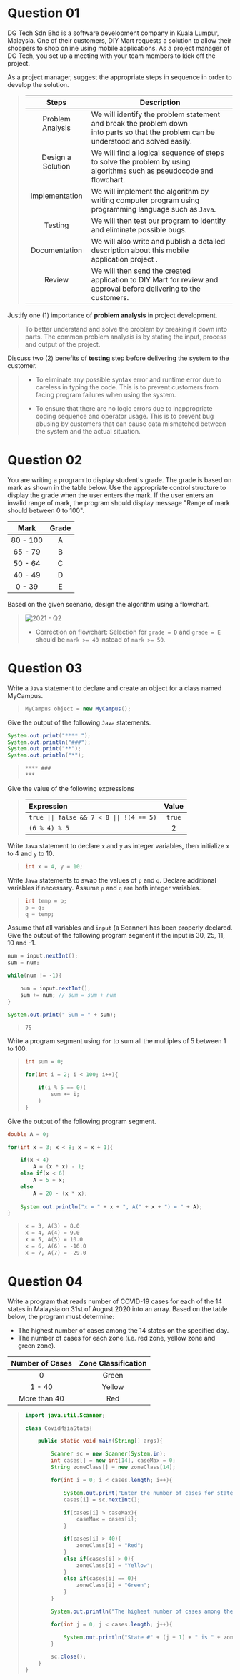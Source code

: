 # **Question 01**

DG Tech Sdn Bhd is a software development company in Kuala Lumpur, Malaysia. One of their customers, DIY Mart requests a solution to allow their shoppers to shop online using mobile applications. As a project manager of DG Tech, you set up a meeting with your team members to kick off the project.

As a project manager, suggest the appropriate steps in sequence in order to develop the solution.

> | Steps | Description |
> | :---: | --- |
> | Problem Analysis<br>&ensp; | We will identify the problem statement and break the problem down<br>into parts so that the problem can be understood and solved easily. |
> | Design a Solution<br>&ensp; | We will find a logical sequence of steps to solve the problem by using<br>algorithms such as pseudocode and flowchart. |
> | Implementation<br>&ensp; | We will implement the algorithm by writing computer program using<br>programming language such as `Java`. |
> | Testing | We will then test our program to identify and eliminate possible bugs. |
> | Documentation | We will also write and publish a detailed description about this mobile<br>application project . |
> | Review<br>&ensp; | We will then send the created application to DIY Mart for review and<br>approval before delivering to the customers. |

Justify one (1) importance of **problem analysis** in project development.

> To better understand and solve the problem by breaking it down into parts. The common problem analysis is by stating the input, process and output of the project.

Discuss two (2) benefits of **testing** step before delivering the system to the customer.

> * To eliminate any possible syntax error and runtime error due to careless in typing the code. This is to prevent customers from facing program failures when using the system.
> 
> * To ensure that there are no logic errors due to inappropriate coding sequence and operator usage. This is to prevent bug abusing by customers that can cause data mismatched between the system and the actual situation.

# **Question 02**

You are writing a program to display student's grade. The grade is based on mark as shown in the table below. Use the appropriate control structure to display the grade when the user enters the mark. If the user enters an invalid range of mark, the program should display message "Range of mark should between 0 to 100".

| Mark | Grade |
| :---: | :---: |
| 80 - 100 | A |
| 65 - 79 | B |
| 50 - 64 | C |
| 40 - 49 | D |
| 0 - 39 | E |

Based on the given scenario, design the algorithm using a flowchart.

> ![2021 - Q2](https://github.com/LimJY03/JavaMatriculation/blob/main/Past%20Year%20Theory%20Questions/Resources/Images/2021%20-%20Q2.png?raw=true)
>
> * Correction on flowchart: Selection for `grade = D` and `grade = E` should be `mark >= 40` instead of `mark >= 50`.

# **Question 03**

Write a `Java` statement to declare and create an object for a class named MyCampus.

> ```java
> MyCampus object = new MyCampus();
> ```

Give the output of the following `Java` statements.

```java
System.out.print("**** ");
System.out.println("###");
System.out.print("**");
System.out.println("*");
```

> ```markdown
> **** ###
> ***
> ```

Give the value of the following expressions

> | Expression | Value |
> | :--- | :---: |
> | `true \|\| false && 7 < 8 \|\| !(4 == 5)` | `true` |
> | `(6 % 4) % 5` | 2 |

Write `Java` statement to declare `x` and `y` as integer variables, then initialize `x` to 4 and `y` to 10.

> ```java
> int x = 4, y = 10;
> ```

Write `Java` statements to swap the values of `p` and `q`. Declare additional variables if necessary. Assume `p` and `q` are both integer variables.

> ```java
> int temp = p;
> p = q;
> q = temp;
> ```

Assume that all variables and `input` (a Scanner) has been properly declared. Give the output of the following program segment if the input is 30, 25, 11, 10 and -1.

```java
num = input.nextInt();
sum = num;

while(num != -1){

    num = input.nextInt();
    sum += num; // sum = sum + num
}

System.out.print(" Sum = " + sum);
```

> ```markdown
> 75
> ```

Write a program segment using `for` to sum all the multiples of 5 between 1 to 100.

> ```java
> int sum = 0;
> 
> for(int i = 2; i < 100; i++){
> 
>     if(i % 5 == 0)(
>         sum += i;
>     )
> }
> ```

Give the output of the following program segment.

```java
double A = 0;

for(int x = 3; x < 8; x = x + 1){

    if(x < 4)
        A = (x * x) - 1;
    else if(x < 6)
        A = 5 + x;
    else
        A = 20 - (x * x);
    
    System.out.println("x = " + x + ", A(" + x + ") = " + A);
}
```

> ```markdown
> x = 3, A(3) = 8.0
> x = 4, A(4) = 9.0
> x = 5, A(5) = 10.0
> x = 6, A(6) = -16.0
> x = 7, A(7) = -29.0
> ```

# **Question 04**

Write a program that reads number of COVID-19 cases for each of the 14 states in Malaysia on 31st of August 2020 into an array. Based on the table below, the program must determine:

* The highest number of cases among the 14 states on the specified day.
* The number of cases for each zone (i.e. red zone, yellow zone and green zone).

| Number of Cases | Zone Classification |
| :---: | :---: |
| 0 | Green |
| 1 - 40 | Yellow |
| More than 40 | Red |

> ```java
> import java.util.Scanner;
> 
> class CovidMsiaStats{
> 
>     public static void main(String[] args){
> 
>         Scanner sc = new Scanner(System.in);
>         int cases[] = new int[14], caseMax = 0;
>         String zoneClass[] = new zoneClass[14];
> 
>         for(int i = 0; i < cases.length; i++){
> 
>             System.out.print("Enter the number of cases for state #" + (i + 1) + ": ");
>             cases[i] = sc.nextInt();
> 
>             if(cases[i] > caseMax){
>                 caseMax = cases[i];
>             }
> 
>             if(cases[i] > 40){
>                 zoneClass[i] = "Red";
>             }
>             else if(cases[i] > 0){
>                 zoneClass[i] = "Yellow";
>             }
>             else if(cases[i] == 0){
>                 zoneClass[i] = "Green";
>             }
>         }
> 
>         System.out.println("The highest number of cases among the 14 states is " + caseMax + " > cases.");
> 
>         for(int j = 0; j < cases.length; j++){
> 
>             System.out.println("State #" + (j + 1) + " is " + zoneClass[j] + " Zone.");
>         }
> 
>         sc.close();
>     }
> }
> ```